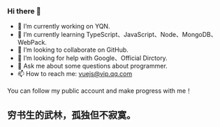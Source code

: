 ### Hi there 👋

- 🔭 I’m currently working on YQN.
- 🌱 I’m currently learning TypeScript、JavaScript、Node、MongoDB、WebPack.
- 👯 I’m looking to collaborate on GitHub.
- 🤔 I’m looking for help with Google、Official Dirctory.
- 💬 Ask me about some questions about programmer.
- 📫 How to reach me: vuejs@vip.qq.com


You can follow my public account and make progress with me！

## 穷书生的武林，孤独但不寂寞。
